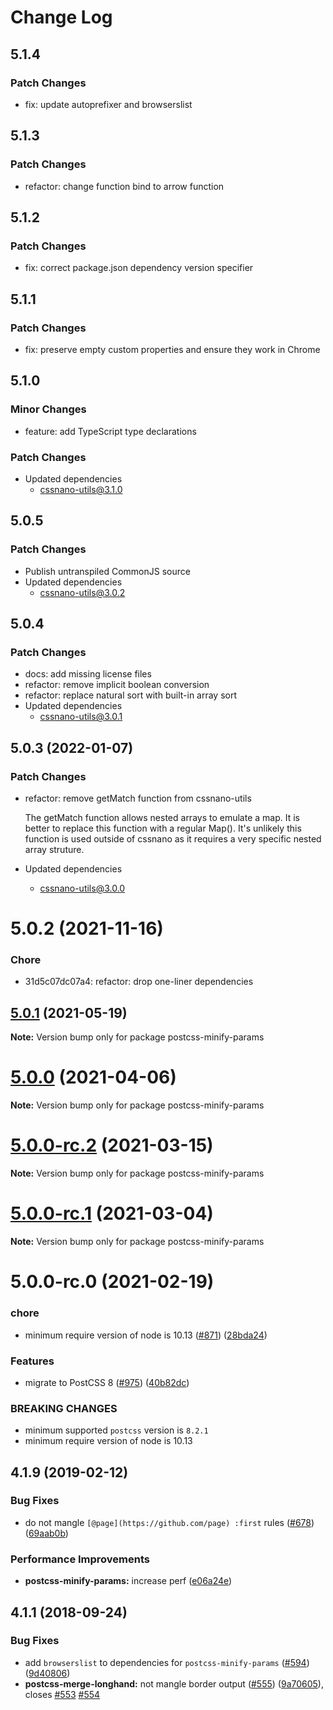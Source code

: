 # Change Log

## 5.1.4

### Patch Changes

- fix: update autoprefixer and browserslist

## 5.1.3

### Patch Changes

- refactor: change function bind to arrow function

## 5.1.2

### Patch Changes

- fix: correct package.json dependency version specifier

## 5.1.1

### Patch Changes

- fix: preserve empty custom properties and ensure they work in Chrome

## 5.1.0

### Minor Changes

- feature: add TypeScript type declarations

### Patch Changes

- Updated dependencies
  - cssnano-utils@3.1.0

## 5.0.5

### Patch Changes

- Publish untranspiled CommonJS source
- Updated dependencies
  - cssnano-utils@3.0.2

## 5.0.4

### Patch Changes

- docs: add missing license files
- refactor: remove implicit boolean conversion
- refactor: replace natural sort with built-in array sort
- Updated dependencies
  - cssnano-utils@3.0.1

## 5.0.3 (2022-01-07)

### Patch Changes

- refactor: remove getMatch function from cssnano-utils

  The getMatch function allows nested arrays to emulate a map.
  It is better to replace this function with a regular Map().
  It's unlikely this function is used outside of cssnano as it requires
  a very specific nested array struture.

- Updated dependencies
  - cssnano-utils@3.0.0

# 5.0.2 (2021-11-16)

### Chore

- 31d5c07dc07a4: refactor: drop one-liner dependencies

## [5.0.1](https://github.com/cssnano/cssnano/compare/postcss-minify-params@5.0.0...postcss-minify-params@5.0.1) (2021-05-19)

**Note:** Version bump only for package postcss-minify-params

# [5.0.0](https://github.com/cssnano/cssnano/compare/postcss-minify-params@5.0.0-rc.2...postcss-minify-params@5.0.0) (2021-04-06)

**Note:** Version bump only for package postcss-minify-params

# [5.0.0-rc.2](https://github.com/cssnano/cssnano/compare/postcss-minify-params@5.0.0-rc.1...postcss-minify-params@5.0.0-rc.2) (2021-03-15)

**Note:** Version bump only for package postcss-minify-params

# [5.0.0-rc.1](https://github.com/cssnano/cssnano/compare/postcss-minify-params@5.0.0-rc.0...postcss-minify-params@5.0.0-rc.1) (2021-03-04)

**Note:** Version bump only for package postcss-minify-params

# 5.0.0-rc.0 (2021-02-19)

### chore

- minimum require version of node is 10.13 ([#871](https://github.com/cssnano/cssnano/issues/871)) ([28bda24](https://github.com/cssnano/cssnano/commit/28bda243e32ce3ba89b3c358a5f78727b3732f11))

### Features

- migrate to PostCSS 8 ([#975](https://github.com/cssnano/cssnano/issues/975)) ([40b82dc](https://github.com/cssnano/cssnano/commit/40b82dca7f53ac02cd4fe62846dec79b898ccb49))

### BREAKING CHANGES

- minimum supported `postcss` version is `8.2.1`
- minimum require version of node is 10.13

## 4.1.9 (2019-02-12)

### Bug Fixes

- do not mangle `[@page](https://github.com/page) :first` rules ([#678](https://github.com/cssnano/cssnano/issues/678)) ([69aab0b](https://github.com/cssnano/cssnano/commit/69aab0b527198979e2232a57554cf888ad868231))

### Performance Improvements

- **postcss-minify-params:** increase perf ([e06a24e](https://github.com/cssnano/cssnano/commit/e06a24e44aae8935290b7bc05d9da51b99367d2b))

## 4.1.1 (2018-09-24)

### Bug Fixes

- add `browserslist` to dependencies for `postcss-minify-params` ([#594](https://github.com/cssnano/cssnano/issues/594)) ([9d40806](https://github.com/cssnano/cssnano/commit/9d40806151026dcd2272dc22a76009b27224d512))
- **postcss-merge-longhand:** not mangle border output ([#555](https://github.com/cssnano/cssnano/issues/555)) ([9a70605](https://github.com/cssnano/cssnano/commit/9a706050b621e7795a9bf74eb7110b5c81804ffe)), closes [#553](https://github.com/cssnano/cssnano/issues/553) [#554](https://github.com/cssnano/cssnano/issues/554)
